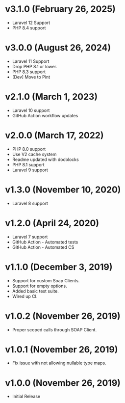 # v3.1.0 (February 26, 2025)
 * Laravel 12 Support
 * PHP 8.4 support

# v3.0.0 (August 26, 2024)
 * Laravel 11 Support
 * Drop PHP 8.1 or lower.
 * PHP 8.3 support
 * [Dev] Move to Pint

# v2.1.0 (March 1, 2023)
 * Laravel 10 support
 * GitHub Action workflow updates

# v2.0.0 (March 17, 2022)
 * PHP 8.0 support
 * Use V2 cache system
 * Readme updated with docblocks
 * PHP 8.1 support
 * Laravel 9 support

# v1.3.0 (November 10, 2020)
 * Laravel 8 support

# v1.2.0 (April 24, 2020)
 * Laravel 7 support
 * GitHub Action - Automated tests
 * GitHub Action - Automated CS

# v1.1.0 (December 3, 2019)
 * Support for custom Soap Clients.
 * Support for empty options.
 * Added basic test suite.
 * Wired up CI.

# v1.0.2 (November 26, 2019)
 * Proper scoped calls through SOAP Client.

# v1.0.1 (November 26, 2019)
 * Fix issue with not allowing nullable type maps.

# v1.0.0 (November 26, 2019)
 * Initial Release
